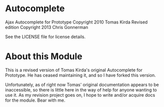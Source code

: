 Autocomplete
============

Ajax Autocomplete for Prototype
Copyright 2010 Tomas Kirda
Revised edition Copyright 2013 Chris Gonnerman

See the LICENSE file for license details.

About this Module
=================

This is a revised version of Tomas Kirda's original Autocomplete for Prototype.
He has ceased maintaining it, and so I have forked this version.

Unfortunately, as of right now Tomas' original documentation appears to be
inaccessible, so there is little here in the way of help for anyone wanting to
use it.  As my revision project goes on, I hope to write and/or acquire docs
for the module.  Bear with me.

